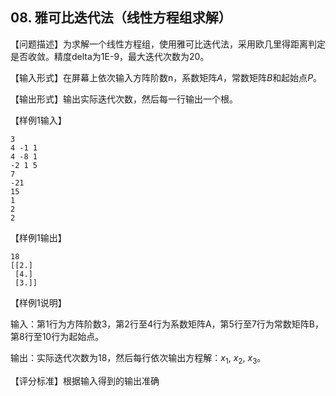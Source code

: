 ## 08. 雅可比迭代法（线性方程组求解）
【问题描述】为求解一个线性方程组，使用雅可比迭代法，采用欧几里得距离判定是否收敛。精度delta为1E-9，最大迭代次数为20。

【输入形式】在屏幕上依次输入方阵阶数n，系数矩阵$A$，常数矩阵$B$和起始点$P$。

【输出形式】输出实际迭代次数，然后每一行输出一个根。

【样例1输入】
```
3
4 -1 1
4 -8 1
-2 1 5
7
-21
15
1
2
2
```

【样例1输出】
```
18
[[2.]
 [4.]
 [3.]]
```

【样例1说明】

输入：第1行为方阵阶数3，第2行至4行为系数矩阵A，第5行至7行为常数矩阵B，第8行至10行为起始点。

输出：实际迭代次数为18，然后每行依次输出方程解：$x_1$, $x_2$, $x_3$。

【评分标准】根据输入得到的输出准确
